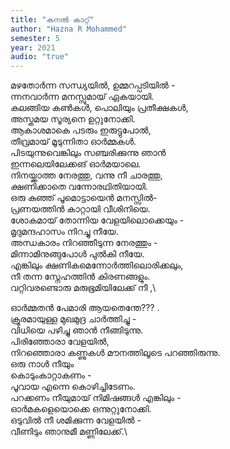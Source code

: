 ```yaml
---
title: "കനൽ കാറ്റ്"
author: "Hazna R Mohammed"
semester: 5
year: 2021
audio: "true"
---
```


മഴതോർന്ന സന്ധ്യയിൽ, ഉമ്മറപ്പടിയിൽ -\
ന്നനവാർന്ന മനസ്സുമായ് ഏകയായി.\
കലങ്ങിയ കൺകൾ, പൊലിയും പ്രതീക്ഷകൾ,\
അസ്തമയ സൂര്യനെ ഉറ്റുനോക്കി.\
ആകാശമാകെ പടരും ഇരുട്ടുപോൽ,\
തീവ്രമായ് മൂടുന്നിതാ ഓർമ്മകൾ.\
പിടയുന്നുവെങ്കിലും സഞ്ചരിക്കുന്നു ഞാൻ\
ഇന്നലെയിലേക്കങ് ഓർമയാലെ.\
നിനയ്ക്കാത്ത നേരത്തു, വന്നു നീ ചാരത്തു,\
ക്ഷണിക്കാതെ വന്നോരഥിതിയായി.\
ഒരു കുഞ്ഞ് പൂമൊട്ടായെൻ മനസ്സിൽ-\
പ്രണയത്തിൻ കാറ്റായി വീശിനിയെ.\
ശോകമായ് തോന്നിയ വേളയിലൊക്കെയും -\
മൃദുമന്ദഹാസം നിറച്ചു നീയേ.\
അന്ധകാരം നിറഞ്ഞീടുന്ന നേരത്തും -\
മിന്നാമിനുങ്ങുപോൾ പുൽകി നീയേ.\
എങ്കിലും ക്ഷണികമെന്നോർത്തിലൊരിക്കലും,\
നീ തന്ന സ്നേഹത്തിൻ കിരണങ്ങളും.\
വറ്റിവരണ്ടൊരു മരുഭൂമിയിലേക്ക് നീ ,\

ഓർമ്മതൻ പേമാരി ആയതെന്തേ??? .\
ക്രൂരമായുള്ള മുഖമുദ്ര ചാർത്തിച്ചു -\
വിധിയെ പഴിച്ചു ഞാൻ നീങ്ങിടുന്നു.\
പിരിഞ്ഞോരാ വേളയിൽ,\
നിറഞ്ഞൊരാ കണ്ണുകൾ മൗനത്തിലൂടെ പറഞ്ഞിരുന്നു.\
ഒരു നാൾ നീയും\
കൊടുംകാറ്റാകണം -\
പൂവായ എന്നെ കൊഴിച്ചിടേണം.\
പറക്കണം നീയുമായ്‌ നിമിഷങ്ങൾ എങ്കിലും -\
ഓർമകളെയൊക്കെ ഒന്നുറ്റുനോക്കി.\
ഒടുവിൽ നീ ശമിക്കുന്ന വേളയിൽ -\
വീണിടും ഞാനുമീ മണ്ണിലേക്ക്.\
